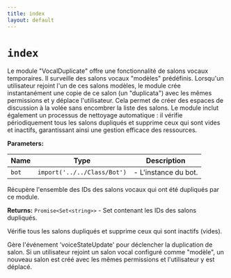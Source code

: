 ```yaml
---
title: index
layout: default
---
```


# `index`

Le module "VocalDuplicate" offre une fonctionnalité de salons vocaux temporaires. Il surveille des salons vocaux "modèles" prédéfinis. Lorsqu'un utilisateur rejoint l'un de ces salons modèles, le module crée instantanément une copie de ce salon (un "duplicata") avec les mêmes permissions et y déplace l'utilisateur. Cela permet de créer des espaces de discussion à la volée sans encombrer la liste des salons. Le module inclut également un processus de nettoyage automatique : il vérifie périodiquement tous les salons dupliqués et supprime ceux qui sont vides et inactifs, garantissant ainsi une gestion efficace des ressources.

**Parameters:**

| Name | Type | Description |
| ---- | ---- | ----------- |
| `bot` | `import('../../Class/Bot')` | - L'instance du bot. |

Récupère l'ensemble des IDs des salons vocaux qui ont été dupliqués par ce module.

**Returns:** `Promise<Set<string>>` - Set contenant les IDs des salons dupliqués.

Vérifie tous les salons dupliqués et supprime ceux qui sont inactifs (vides).

Gère l'événement 'voiceStateUpdate' pour déclencher la duplication de salon. Si un utilisateur rejoint un salon vocal configuré comme "modèle", un nouveau salon est créé avec les mêmes permissions et l'utilisateur y est déplacé.
